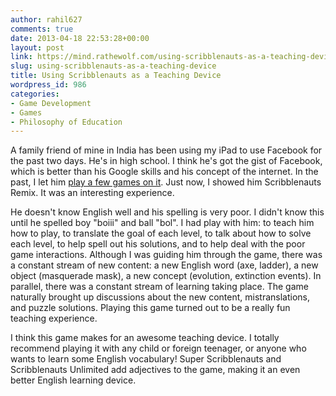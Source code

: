 ```yaml
---
author: rahil627
comments: true
date: 2013-04-18 22:53:28+00:00
layout: post
link: https://mind.rathewolf.com/using-scribblenauts-as-a-teaching-device/
slug: using-scribblenauts-as-a-teaching-device
title: Using Scribblenauts as a Teaching Device
wordpress_id: 986
categories:
- Game Development
- Games
- Philosophy of Education
---
```


A family friend of mine in India has been using my iPad to use Facebook for the past two days. He's in high school. I think he's got the gist of Facebook, which is better than his Google skills and his concept of the internet. In the past, I let him [play a few games on it](https://mind.rathewolf.com/an-analysis-of-a-playtest-on-kids). Just now, I showed him Scribblenauts Remix. It was an interesting experience.

He doesn't know English well and his spelling is very poor. I didn't know this until he spelled boy "boiii" and ball "bol". I had play with him: to teach him how to play, to translate the goal of each level, to talk about how to solve each level, to help spell out his solutions, and to help deal with the poor game interactions. Although I was guiding him through the game, there was a constant stream of new content: a new English word (axe, ladder), a new object (masquerade mask), a new concept (evolution, extinction events). In parallel, there was a constant stream of learning taking place. The game naturally brought up discussions about the new content, mistranslations, and puzzle solutions. Playing this game turned out to be a really fun teaching experience.

I think this game makes for an awesome teaching device. I totally recommend playing it with any child or foreign teenager, or anyone who wants to learn some English vocabulary! Super Scribblenauts and Scribblenauts Unlimited add adjectives to the game, making it an even better English learning device.
